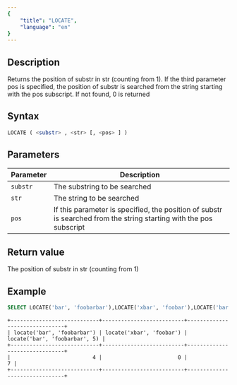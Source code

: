 ```yaml
---
{
    "title": "LOCATE",
    "language": "en"
}
---
```


## Description

Returns the position of substr in str (counting from 1). If the third parameter pos is specified, the position of substr is searched from the string starting with the pos subscript. If not found, 0 is returned

## Syntax

```sql
LOCATE ( <substr> , <str> [, <pos> ] )
```

## Parameters

| Parameter | Description |
|-----------|-----------------|
| `substr`  | The substring to be searched |
| `str`     | The string to be searched |
| `pos`     | If this parameter is specified, the position of substr is searched from the string starting with the pos subscript|

## Return value

The position of substr in str (counting from 1)

## Example

```sql
SELECT LOCATE('bar', 'foobarbar'),LOCATE('xbar', 'foobar'),LOCATE('bar', 'foobarbar', 5)
```

```text
+----------------------------+--------------------------+-------------------------------+
| locate('bar', 'foobarbar') | locate('xbar', 'foobar') | locate('bar', 'foobarbar', 5) |
+----------------------------+--------------------------+-------------------------------+
|                          4 |                        0 |                             7 |
+----------------------------+--------------------------+-------------------------------+
```